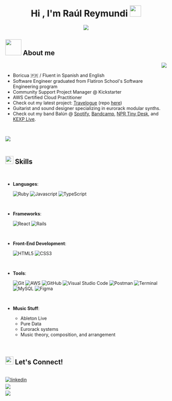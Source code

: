 
<h1 align="center"><b>Hi , I'm Raúl Reymundi </b><img src="https://github.com/rreymundi/rreymundi/assets/14299939/051f28d4-9d19-44a4-ad70-db697d784001" width="35"></h1>
<!--  -->
<p align="center">
  <a href="https://github.com/DenverCoder1/readme-typing-svg"><img src="https://readme-typing-svg.herokuapp.com?font=Time+New+Roman&color=cyan&size=25&center=true&vCenter=true&width=600&height=100&lines=Software+Engineer;Project+Manager;Guitarist+and+Sound+Designer+@+Balún;ヽ(⌐■_■)ノ♪♬"></a>
</p>

## <picture><img src="https://github.com/rreymundi/rreymundi/assets/14299939/b8ab083e-cb08-44c0-8f99-fc8b5f92df8e" width = 50px></picture> **About me**

<picture> <img align="right" src="https://github.com/rreymundi/rreymundi/assets/14299939/9ea2f9c0-08d2-4e4e-a3a9-f18ed6f0cade" ></picture>

<br>

- Boricua 🇵🇷 / Fluent in Spanish and English
- Software Engineer graduated from Flatiron School's Software Engineering program
- Community Support Project Manager @ Kickstarter
- AWS Certified Cloud Practitioner
- Check out my latest project: [Travelogue](https://travelogue-hc2y.onrender.com/) (repo [here](https://github.com/rreymundi/travelogue))
- Guitarist and sound designer specializing in eurorack modular synths.
- Check out my band Balún @ [Spotify](https://open.spotify.com/artist/6Uk2pq20qpkftbU2PEDWoU?si=x9nE_ciQTuuEaBdKuU0TTw), [Bandcamp](https://balun.bandcamp.com/album/prisma-tropical-2), [NPR Tiny Desk](https://www.youtube.com/watch?v=YZ2iWUyT_DI), and [KEXP Live](https://www.youtube.com/watch?v=tzXnUaO2rRY&t=1121s).

<br>

<img src="https://github.com/rreymundi/rreymundi/assets/14299939/39d3cea0-d9c6-4873-9a33-10ab615d4a52"><br><br>


## <img src="https://media2.giphy.com/media/QssGEmpkyEOhBCb7e1/giphy.gif?cid=ecf05e47a0n3gi1bfqntqmob8g9aid1oyj2wr3ds3mg700bl&rid=giphy.gif" width ="25"><b> Skills</b>
<br>

<p align="center">

- **Languages**:

	![Ruby](https://img.shields.io/badge/ruby-%23CC342D.svg?style=for-the-badge&logo=ruby&logoColor=white)
	![Javascript](https://img.shields.io/badge/Javascript%20-%23F7DF1E.svg?style=for-the-badge&logo=javascript&logoColor=black)
	![TypeScript](https://img.shields.io/badge/typescript-%23007ACC.svg?style=for-the-badge&logo=typescript&logoColor=white)

<br>

- **Frameworks**:

	![React](https://img.shields.io/badge/react-%2320232a.svg?style=for-the-badge&logo=react&logoColor=%2361DAFB)
	![Rails](https://img.shields.io/badge/rails-%23CC0000.svg?style=for-the-badge&logo=ruby-on-rails&logoColor=white)

<br>   
    
- **Front-End Development**:

	![HTML5](https://img.shields.io/badge/html5-%23E34F26.svg?style=for-the-badge&logo=html5&logoColor=white)
	![CSS3](https://img.shields.io/badge/css3-%231572B6.svg?style=for-the-badge&logo=css3&logoColor=white)
    
<br>

- **Tools**:

  	![Git](https://img.shields.io/badge/git-%23F05033.svg?style=for-the-badge&logo=git&logoColor=white)
  	![AWS](https://img.shields.io/badge/AWS-%23FF9900.svg?style=for-the-badge&logo=amazon-aws&logoColor=white)
    	![GitHub](https://img.shields.io/badge/github-%23121011.svg?style=for-the-badge&logo=github&logoColor=white)
    	![Visual Studio Code](https://img.shields.io/badge/Visual%20Studio%20Code-0078d7.svg?style=for-the-badge&logo=visual-studio-code&logoColor=white)
    	![Postman](https://img.shields.io/badge/Postman-FF6C37?style=for-the-badge&logo=postman&logoColor=white)
    	![Terminal](https://img.shields.io/badge/Terminal-%23054020?style=for-the-badge&logo=gnu-bash&logoColor=white)
    	![MySQL](https://img.shields.io/badge/mysql-%2300f.svg?style=for-the-badge&logo=mysql&logoColor=white)
  	![Figma](https://img.shields.io/badge/figma-%23F24E1E.svg?style=for-the-badge&logo=figma&logoColor=white)


<br>

- **Music Stuff**:

  - Ableton Live
  - Pure Data
  - Eurorack systems
  - Music theory, composition, and arrangement
 
<br>

## <img src="https://media2.giphy.com/media/QssGEmpkyEOhBCb7e1/giphy.gif?cid=ecf05e47a0n3gi1bfqntqmob8g9aid1oyj2wr3ds3mg700bl&rid=giphy.gif" width ="25"><b> Let's Connect!</b>
<br>

<div align='left'>

<a href="https://www.linkedin.com/in/rreymundi/" target="_blank">
<img src="https://img.shields.io/badge/linkedin-%2300acee.svg?color=405DE6&style=for-the-badge&logo=linkedin&logoColor=white" alt=linkedin style="margin-bottom: 5px;"/>
</a>


<br>


<a href="mailto:raul.reymundi@gmail.com" target="_blank">
<img src="https://img.shields.io/badge/gmail-%23EA4335.svg?style=for-the-badge&logo=gmail&logoColor=white" t=mail style="margin-bottom: 5px;" />
</a>

<br>

<a href="https://dev.to/rreymundi" target="_blank">
<img src="https://img.shields.io/badge/dev.to-0A0A0A?style=for-the-badge&logo=dev.to&logoColor=white" t=mail style="margin-bottom: 5px;" />
</a>

	
</div>

<br>

